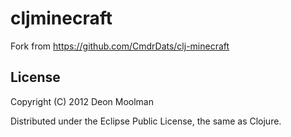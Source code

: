 # cljminecraft

Fork from <https://github.com/CmdrDats/clj-minecraft>

## License

Copyright (C) 2012 Deon Moolman

Distributed under the Eclipse Public License, the same as Clojure.
